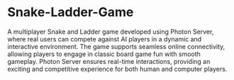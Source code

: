 # Snake-Ladder-Game
  A multiplayer Snake and Ladder game developed using Photon Server, where real users can compete against AI players in a dynamic and interactive environment. The game supports seamless online connectivity, allowing players to engage in classic board game fun with smooth gameplay. Photon Server ensures real-time interactions, providing an exciting and competitive experience for both human and computer players.
